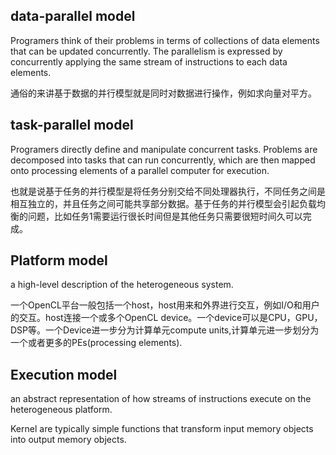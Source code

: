 ## data-parallel model

Programers think of their problems in terms of
collections of data elements that can be updated concurrently. The parallelism is expressed by concurrently applying the same stream of instructions to each data elements.

通俗的来讲基于数据的并行模型就是同时对数据进行操作，例如求向量对平方。

## task-parallel model

Programers directly define and manipulate concurrent tasks. Problems are decomposed into tasks that can run concurrently, which are then mapped onto processing elements of a parallel computer for execution.


也就是说基于任务的并行模型是将任务分别交给不同处理器执行，不同任务之间是相互独立的，并且任务之间可能共享部分数据。基于任务的并行模型会引起负载均衡的问题，比如任务1需要运行很长时间但是其他任务只需要很短时间久可以完成。


## Platform model

a high-level description of the heterogeneous system.

一个OpenCL平台一般包括一个host，host用来和外界进行交互，例如I/O和用户的交互。host连接一个或多个OpenCL device。一个device可以是CPU，GPU，DSP等。一个Device进一步分为计算单元compute units,计算单元进一步划分为一个或者更多的PEs(processing elements).


## Execution model

an abstract representation of how streams of instructions execute on the heterogeneous platform.


Kernel are typically simple functions that transform input memory objects into output memory objects.
